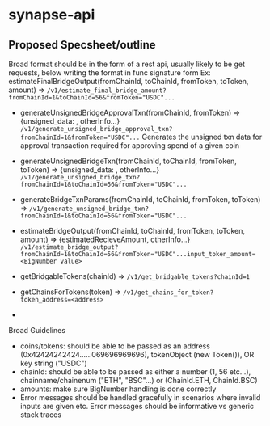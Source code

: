 # synapse-api

## Proposed Specsheet/outline
Broad format should be in the form of a rest api, usually likely to be get requests, below writing the format in func signature form
Ex: estimateFinalBridgeOutput(fromChainId, toChainId, fromToken, toToken, amount) =>
`/v1/estimate_final_bridge_amount?fromChainId=1&toChainId=56&fromToken="USDC"...`

- generateUnsignedBridgeApprovalTxn(fromChainId, fromToken) =>  {unsigned_data: <unsigned txn data>, otherInfo...}
  `/v1/generate_unsigned_bridge_approval_txn?fromChainId=1&fromToken="USDC"...`
  Generates the unsigned txn data for approval transaction required for approving spend of a given coin


- generateUnsignedBridgeTxn(fromChainId, toChainId, fromToken, toToken) => {unsigned_data: <unsigned txn data>, otherInfo...}
  `/v1/generate_unsigned_bridge_txn?fromChainId=1&toChainId=56&fromToken="USDC"...`



- generateBridgeTxnParams(fromChainId, toChainId, fromToken, toToken) => <Some Bridge Params Obj>
  `/v1/generate_unsigned_bridge_txn?fromChainId=1&toChainId=56&fromToken="USDC"...`


- estimateBridgeOutput(fromChainId, toChainId, fromToken, toToken, amount) => {estimatedRecieveAmount, otherInfo...}
  `/v1/estimate_bridge_output?fromChainId=1&toChainId=56&fromToken="USDC"...input_token_amount=<BigNumber value>`

- getBridgableTokens(chainId) => <list of valid tokens available to bridge from a given chain >
  `/v1/get_bridgable_tokens?chainId=1`

- getChainsForTokens(token) => <list of valid chainIds for a given token>
  `/v1/get_chains_for_token?token_address=<address>`

-


Broad Guidelines
- coins/tokens: should be able to be passed as an address (0x42424242424......069696969696), tokenObject (new Token(<USDC>)), OR key string ("USDC")
-  chainId: should be able to be passed as either a number (1, 56 etc...), chainname/chainenum ("ETH", "BSC"...) or (ChainId.ETH, ChainId.BSC)
- amounts: make sure BigNumber handling is done correctly
- Error messages should be handled gracefully in scenarios where invalid inputs are given etc.  Error messages should be informative vs generic stack traces

